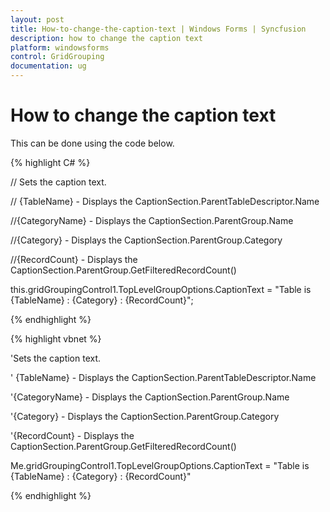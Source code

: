 ```yaml
---
layout: post
title: How-to-change-the-caption-text | Windows Forms | Syncfusion
description: how to change the caption text
platform: windowsforms
control: GridGrouping
documentation: ug
---
```


# How to change the caption text

This can be done using the code below.


{% highlight C# %}




// Sets the caption text.

// {TableName} - Displays the CaptionSection.ParentTableDescriptor.Name

//{CategoryName} - Displays the CaptionSection.ParentGroup.Name

//{Category} - Displays the CaptionSection.ParentGroup.Category

//{RecordCount} - Displays the CaptionSection.ParentGroup.GetFilteredRecordCount()

this.gridGroupingControl1.TopLevelGroupOptions.CaptionText = "Table is {TableName} : {Category} : {RecordCount}";

{% endhighlight %}



{% highlight vbnet %}


'Sets the caption text.

' {TableName} - Displays the CaptionSection.ParentTableDescriptor.Name

'{CategoryName} - Displays the CaptionSection.ParentGroup.Name

'{Category} - Displays the CaptionSection.ParentGroup.Category

'{RecordCount} - Displays the CaptionSection.ParentGroup.GetFilteredRecordCount()

Me.gridGroupingControl1.TopLevelGroupOptions.CaptionText = "Table is {TableName} : {Category} : {RecordCount}"

{% endhighlight %}

